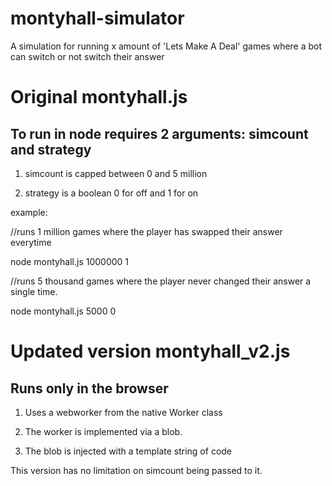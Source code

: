 # montyhall-simulator
A simulation for running x amount of 'Lets Make A Deal' games where a bot can switch or not switch their answer

# Original montyhall.js

## To run in node requires 2 arguments:  simcount and strategy

1. simcount is capped between 0 and 5 million

2. strategy is a boolean 0 for off and 1 for on

example:

//runs 1 million games where the player has swapped their answer everytime

node montyhall.js 1000000 1

//runs 5 thousand games where the player never changed their answer a single time.

node montyhall.js 5000 0

# Updated version montyhall_v2.js

## Runs only in the browser

1.  Uses a webworker from the native Worker class 

2.  The worker is implemented via a blob.  

3.  The blob is injected with a template string of code

This version has no limitation on simcount being passed to it.